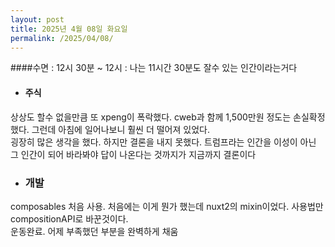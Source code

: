 ```yaml
---
layout: post
title: 2025년 4월 08일 화요일
permalink: /2025/04/08/
---
```

####수면 : 12시 30분 ~ 12시 : 나는 11시간 30분도 잘수 있는 인간이라는거다<br/>
* #### 주식<br/>
상상도 할수 없을만큼 또 xpeng이 폭락했다. cweb과 함께 1,500만원 정도는 손실확정했다. 그런데 아침에 일어나보니 훨씬 더 떨어져 있었다.<br/>
굉장히 많은 생각을 했다. 하지만 결론을 내지 못했다. 트럼프라는 인간을 이성이 아닌 그 인간이 되어 바라봐야 답이 나온다는 것까지가 지금까지 결론이다<br/>
* ### 개발<br/>
composables 처음 사용. 처음에는 이게 뭔가 했는데 nuxt2의 mixin이었다. 사용법만 compositionAPI로 바꾼것이다.<br/>
운동완료. 어제 부족했던 부분을 완벽하게 채움